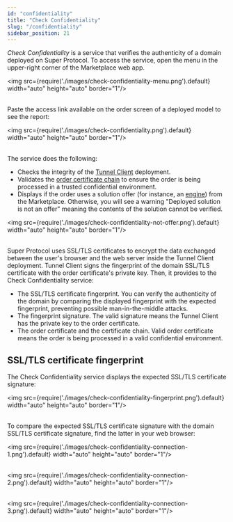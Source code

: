 ```yaml
---
id: "confidentiality"
title: "Check Confidentiality"
slug: "/confidentiality"
sidebar_position: 21
---
```


*Check Confidentiality* is a service that verifies the authenticity of a domain deployed on Super Protocol. To access the service, open the menu in the upper-right corner of the Marketplace web app.

<img src={require('./images/check-confidentiality-menu.png').default} width="auto" height="auto" border="1"/>
<br/>
<br/>

Paste the access link available on the order screen of a deployed model to see the report:

<img src={require('./images/check-confidentiality.png').default} width="auto" height="auto" border="1"/>
<br/>
<br/>

The service does the following:

- Checks the integrity of the [Tunnel Client](/fundamentals/tunnels) deployment.
- Validates the [order certificate chain](/fundamentals/certification) to ensure the order is being processed in a trusted confidential environment.
- Displays if the order uses a solution offer (for instance, an [engine](/marketplace/order-builder#engine)) from the Marketplace. Otherwise, you will see a warning "Deployed solution is not an offer" meaning the contents of the solution cannot be verified.

<img src={require('./images/check-confidentiality-not-offer.png').default} width="auto" height="auto" border="1"/>
<br/>
<br/>

Super Protocol uses SSL/TLS certificates to encrypt the data exchanged between the user's browser and the web server inside the Tunnel Client deployment. Tunnel Client signs the fingerprint of the domain SSL/TLS certificate with the order certificate's private key. Then, it provides to the Check Confidentiality service:

- The SSL/TLS certificate fingerprint. You can verify the authenticity of the domain by comparing the displayed fingerprint with the expected fingerprint, preventing possible man-in-the-middle attacks.
- The fingerprint signature. The valid signature means the Tunnel Client has the private key to the order certificate.
- The order certificate and the certificate chain. Valid order certificate means the order is being processed in a valid confidential environment.

## SSL/TLS certificate fingerprint

The Check Confidentiality service displays the expected SSL/TLS certificate signature:

<img src={require('./images/check-confidentiality-fingerprint.png').default} width="auto" height="auto" border="1"/>
<br/>
<br/>

To compare the expected SSL/TLS certificate signature with the domain SSL/TLS certificate signature, find the latter in your web browser:

<img src={require('./images/check-confidentiality-connection-1.png').default} width="auto" height="auto" border="1"/>
<br/>
<br/>

<img src={require('./images/check-confidentiality-connection-2.png').default} width="auto" height="auto" border="1"/>
<br/>
<br/>

<img src={require('./images/check-confidentiality-connection-3.png').default} width="auto" height="auto" border="1"/>
<br/>